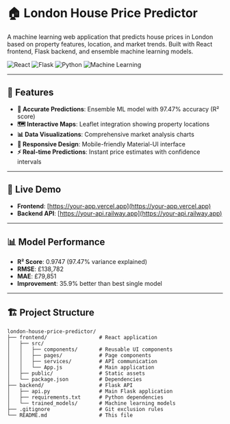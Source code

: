 # 🏠 London House Price Predictor

A machine learning web application that predicts house prices in London based on property features, location, and market trends. Built with React frontend, Flask backend, and ensemble machine learning models.

![React](https://img.shields.io/badge/React-18.2-blue)
![Flask](https://img.shields.io/badge/Flask-2.3-green)
![Python](https://img.shields.io/badge/Python-3.9-yellow)
![Machine Learning](https://img.shields.io/badge/ML-Ensemble%20Models-red)

---

## 🌟 Features

- **🎯 Accurate Predictions**: Ensemble ML model with 97.47% accuracy (R² score)  
- **🗺️ Interactive Maps**: Leaflet integration showing property locations  
- **📊 Data Visualizations**: Comprehensive market analysis charts  
- **📱 Responsive Design**: Mobile-friendly Material-UI interface  
- **⚡ Real-time Predictions**: Instant price estimates with confidence intervals  

---

## 🚀 Live Demo

- **Frontend**: [https://your-app.vercel.app](https://your-app.vercel.app)  
- **Backend API**: [https://your-api.railway.app](https://your-api.railway.app)

---

## 📊 Model Performance

- **R² Score**: 0.9747 (97.47% variance explained)  
- **RMSE**: £138,782  
- **MAE**: £79,851  
- **Improvement**: 35.9% better than best single model  

---

## 🏗️ Project Structure

```plaintext
london-house-price-predictor/
├── frontend/                 # React application
│   ├── src/
│   │   ├── components/       # Reusable UI components
│   │   ├── pages/            # Page components
│   │   ├── services/         # API communication
│   │   └── App.js            # Main application
│   ├── public/               # Static assets
│   └── package.json          # Dependencies
├── backend/                  # Flask API
│   ├── api.py                # Main Flask application
│   ├── requirements.txt      # Python dependencies
│   └── trained_models/       # Machine learning models
├── .gitignore                # Git exclusion rules
└── README.md                 # This file
